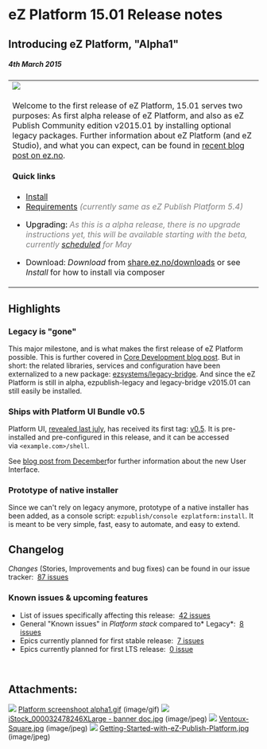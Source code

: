#  eZ Platform 15.01 Release notes

## Introducing eZ Platform, "Alpha1"

##### 4th March 2015

<table>
<colgroup>
<col width="100%" />
</colgroup>
<tbody>
<tr class="odd">
<td><span class="confluence-embedded-file-wrapper"><img src="attachments/31429941/31429937.gif" class="confluence-embedded-image" /></span></td>
</tr>
<tr class="even">
<td><p>Welcome to the first release of eZ Platform, 15.01 serves two purposes: As first alpha release of eZ Platform, and also as eZ Publish Community edition v2015.01 by installing optional legacy packages. Further information about eZ Platform (and eZ Studio), and what you can expect, can be found in <a href="http://ez.no/Blog/What-to-Expect-from-eZ-Studio-and-eZ-Platform" class="external-link">recent blog post on ez.no</a>.</p>
<h4 id="eZPlatform15.01Releasenotes-Quicklinks">Quick links</h4>
<ul>
<li><span style="color: rgb(0,51,102);"><span style="color: rgb(0,51,102);"><a href="https://github.com/ezsystems/ezplatform/blob/master/INSTALL.md" class="external-link">Install</a></span></span></li>
<li><span style="color: rgb(0,51,102);"><a href="https://doc.ez.no/display/TMPA/Requirements+5.4">Requirements</a> <span style="color: rgb(128,128,128);"><em>(currently same as eZ Publish Platform 5.4)</em></span></span></li>
<li><p><span style="color: rgb(0,0,0);">Upgrading: <span style="color: rgb(128,128,128);"><em>As this is a alpha release, there is no upgrade instructions yet, this will be available starting with the beta, currently <a href="http://ez.no/Blog/What-Releases-to-Expect-from-eZ-in-2015" class="external-link">scheduled</a> for May</em></span></span></p></li>
<li><p>Download: <em>Download</em> from <a href="http://share.ez.no/downloads/downloads/ez-platform-15.01-alpha" class="external-link">share.ez.no/downloads</a> or see <em>Install</em> for how to install via composer</p></li>
</ul></td>
</tr>
</tbody>
</table>

## Highlights

### Legacy is "gone"

This major milestone, and is what makes the first release of eZ Platform possible. This is further covered in [Core Development blog post](http://share.ez.no/blogs/core-development-team/farewell-ez-publish-legacy-welcome-ez-platform). But in short: the related libraries, services and configuration have been externalized to a new package: [ezsystems/legacy-bridge](https://packagist.org/packages/ezsystems/legacy-bridge). And since the eZ Platform is still in alpha, ezpublish-legacy and legacy-bridge v2015.01 can still easily be installed.

### Ships with Platform UI Bundle v0.5

Platform UI, [revealed last july](http://share.ez.no/blogs/core-development-team/the-future-ez-publish-platform-backend-ui-is-here), has received its first tag: [v0.5](https://github.com/ezsystems/PlatformUIBundle/tree/v0.5.0). It is pre-installed and pre-configured in this release, and it can be accessed via `<example.com>/shell`.

See [blog post from December](http://share.ez.no/blogs/core-development-team/platformui-december-2014-status)for further information about the new User Interface.

### Prototype of native installer

Since we can't rely on legacy anymore, prototype of a native installer has been added, as a console script: `ezpublish/console ezplatform:install`. It is meant to be very simple, fast, easy to automate, and easy to extend.

## Changelog

*Changes* (Stories, Improvements and bug fixes) can be found in our issue tracker:  [87 issues](https://jira.ez.no/secure/IssueNavigator.jspa?reset=true&jqlQuery=fixVersion%3D%222015.01%22+AND+project+%3D+EZP+AND+issuetype+in+%28Story%2C+Improvement%2C+Bug%29+order+by+issuetype+&src=confmacro)

### Known issues & upcoming features

-   List of issues specifically affecting this release:  [42 issues](https://jira.ez.no/secure/IssueNavigator.jspa?reset=true&jqlQuery=project+%3D+EZP+AND+issuetype+in+%28bug%29+AND+affectedVersion+%3D+2015.01+ORDER+BY+priority++&src=confmacro)
-   General "Known issues" in *Platform stack* compared to* Legacy*:  [8 issues](https://jira.ez.no/secure/IssueNavigator.jspa?reset=true&jqlQuery=project+%3D+EZP+AND+affectedVersion+%3D%22Known+Issues+5.x+Stack%22+AND+resolution+%3D+Unresolved+ORDER+BY+priority+&src=confmacro)
-   Epics currently planned for first stable release:  [7 issues](https://jira.ez.no/secure/IssueNavigator.jspa?reset=true&jqlQuery=project+%3D+EZP+AND+issuetype+%3D+Epic+AND+fixVersion%3DPollux+AND+resolution+%3D+Unresolved+ORDER+BY+priority+&src=confmacro)
-   Epics currently planned for first LTS release:  [0 issue](https://jira.ez.no/secure/IssueNavigator.jspa?reset=true&jqlQuery=project+%3D+EZP+AND+issuetype+%3D+Epic+AND+fixVersion%3D%22Mauna+Kea%22+AND+resolution+%3D+Unresolved+ORDER+BY+priority++&src=confmacro)

 

## Attachments:

![](images/icons/bullet_blue.gif) [Platform screenshoot alpha1.gif](attachments/31429941/31429937.gif) (image/gif)
![](images/icons/bullet_blue.gif) [iStock\_000032478246XLarge - banner doc.jpg](attachments/31429941/31429938.jpg) (image/jpeg)
![](images/icons/bullet_blue.gif) [Ventoux-Square.jpg](attachments/31429941/31429939.jpg) (image/jpeg)
![](images/icons/bullet_blue.gif) [Getting-Started-with-eZ-Publish-Platform.jpg](attachments/31429941/31429940.jpg) (image/jpeg)
